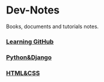 # Dev-Notes
Books, documents and tutorials notes.
### [Learning GitHub](https://github.com/Blackcat1997/Dev-Notes/blob/master/Learning%20GitHub.md)
### [Python&Django](https://github.com/Blackcat1997/Dev-Notes/blob/master/Python%20%26%20Django.md)

### [HTML&CSS](<https://github.com/Blackcat1997/Dev-Notes/blob/master/HTML%26CSS.md>)

